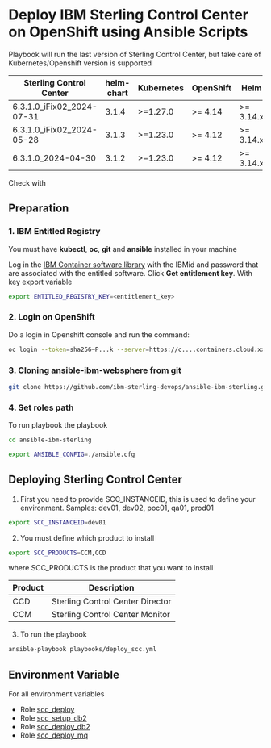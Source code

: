 # Deploy IBM Sterling Control Center on OpenShift using Ansible Scripts

Playbook will run the last version of Sterling Control Center, but take care of Kubernetes/Openshift version is supported

| Sterling Control Center   | helm-chart | Kubernetes          | OpenShift           | Helm      |
|---------------------------|------------|---------------------|---------------------|-----------|
| 6.3.1.0_iFix02_2024-07-31 | 3.1.4      | >=1.27.0            | >= 4.14             | >= 3.14.x |
| 6.3.1.0_iFix02_2024-05-28 | 3.1.3      | >=1.23.0            | >= 4.12             | >= 3.14.x |
| 6.3.1.0_2024-04-30        | 3.1.2      | >=1.23.0            | >= 4.12             | >= 3.14.x |

Check with

## Preparation

### 1. IBM Entitled Registry

You must have **kubectl**, **oc**, **git** and **ansible** installed in your machine

Log in the [IBM Container software library](https://myibm.ibm.com/products-services/containerlibrary) with the IBMid and password that are associated with the entitled software. Click **Get entitlement key**. With key export variable

```bash 
export ENTITLED_REGISTRY_KEY=<entitlement_key>
```

### 2. Login on OpenShift

Do a login in Openshift console and run the command:

```bash 
oc login --token=sha256~P...k --server=https://c....containers.cloud.xxx.com:31234
```

### 3. Cloning ansible-ibm-websphere from git

```bash 
git clone https://github.com/ibm-sterling-devops/ansible-ibm-sterling.git
```

### 4. Set roles path

To run playbook the playbook

```bash 
cd ansible-ibm-sterling

export ANSIBLE_CONFIG=./ansible.cfg 
```

## Deploying Sterling Control Center

1) First you need to provide SCC_INSTANCEID, this is used to define your environment. Samples: dev01, dev02, poc01, qa01, prod01

```bash 
export SCC_INSTANCEID=dev01
```


2) You must define which product to install

```bash 
export SCC_PRODUCTS=CCM,CCD
```

where SCC_PRODUCTS is the product that you want to install

| Product | Description      |
|---------|------------------------------|
| CCD     | Sterling Control Center Director |
| CCM     | Sterling Control Center Monitor  |


3) To run the playbook

```bash 
ansible-playbook playbooks/deploy_scc.yml
```

## Environment Variable

For all environment variables

* Role [scc_deploy](../../roles/scc_deploy)
* Role [scc_setup_db2](../../roles/scc_setup_db2)
* Role [scc_deploy_db2](../../roles/scc_deploy_db2)
* Role [scc_deploy_mq](../../roles/cc_deploy_mq)